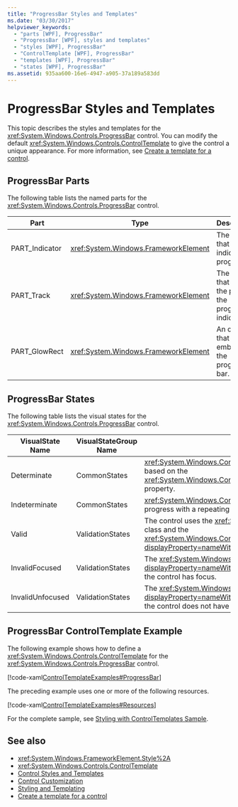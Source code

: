 ```yaml
---
title: "ProgressBar Styles and Templates"
ms.date: "03/30/2017"
helpviewer_keywords: 
  - "parts [WPF], ProgressBar"
  - "ProgressBar [WPF], styles and templates"
  - "styles [WPF], ProgressBar"
  - "ControlTemplate [WPF], ProgressBar"
  - "templates [WPF], ProgressBar"
  - "states [WPF], ProgressBar"
ms.assetid: 935aa600-16e6-4947-a905-37a189a583dd
---
```

# ProgressBar Styles and Templates
This topic describes the styles and templates for the <xref:System.Windows.Controls.ProgressBar> control. You can modify the default <xref:System.Windows.Controls.ControlTemplate> to give the control a unique appearance. For more information, see [Create a template for a control](/dotnet/desktop-wpf/themes/how-to-create-apply-template).  
  
## ProgressBar Parts  
 The following table lists the named parts for the <xref:System.Windows.Controls.ProgressBar> control.  
  
|Part|Type|Description|  
|-|-|-|  
|PART_Indicator|<xref:System.Windows.FrameworkElement>|The object that indicates progress.|  
|PART_Track|<xref:System.Windows.FrameworkElement>|The object that defines the path of the progress indicator.|  
|PART_GlowRect|<xref:System.Windows.FrameworkElement>|An object that embellishes the progress bar.|  
  
## ProgressBar States  
 The following table lists the visual states for the <xref:System.Windows.Controls.ProgressBar> control.  
  
|VisualState Name|VisualStateGroup Name|Description|  
|----------------------|---------------------------|-----------------|  
|Determinate|CommonStates|<xref:System.Windows.Controls.ProgressBar> reports progress based on the <xref:System.Windows.Controls.Primitives.RangeBase.Value%2A> property.|  
|Indeterminate|CommonStates|<xref:System.Windows.Controls.ProgressBar> reports generic progress with a repeating pattern.|  
|Valid|ValidationStates|The control uses the <xref:System.Windows.Controls.Validation> class and the <xref:System.Windows.Controls.Validation.HasError%2A?displayProperty=nameWithType> attached property is `false`.|  
|InvalidFocused|ValidationStates|The <xref:System.Windows.Controls.Validation.HasError%2A?displayProperty=nameWithType> attached property is `true` has the control has focus.|  
|InvalidUnfocused|ValidationStates|The <xref:System.Windows.Controls.Validation.HasError%2A?displayProperty=nameWithType> attached property is `true` has the control does not have focus.|  
  
## ProgressBar ControlTemplate Example  
 The following example shows how to define a <xref:System.Windows.Controls.ControlTemplate> for the <xref:System.Windows.Controls.ProgressBar> control.  
  
 [!code-xaml[ControlTemplateExamples#ProgressBar](~/samples/snippets/csharp/VS_Snippets_Wpf/ControlTemplateExamples/CS/resources/progressbar.xaml#progressbar)]  
  
 The preceding example uses one or more of the following resources.  
  
 [!code-xaml[ControlTemplateExamples#Resources](~/samples/snippets/csharp/VS_Snippets_Wpf/ControlTemplateExamples/CS/resources/shared.xaml#resources)]  
  
 For the complete sample, see [Styling with ControlTemplates Sample](https://github.com/Microsoft/WPF-Samples/tree/master/Styles%20&%20Templates/IntroToStylingAndTemplating).  
  
## See also

- <xref:System.Windows.FrameworkElement.Style%2A>
- <xref:System.Windows.Controls.ControlTemplate>
- [Control Styles and Templates](control-styles-and-templates.md)
- [Control Customization](control-customization.md)
- [Styling and Templating](/dotnet/desktop-wpf/fundamentals/styles-templates-overview)
- [Create a template for a control](/dotnet/desktop-wpf/themes/how-to-create-apply-template)
